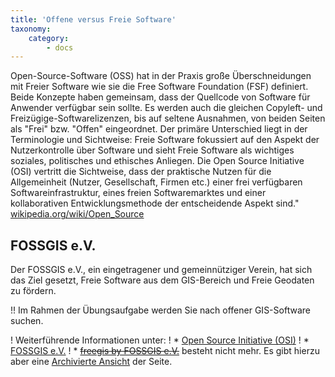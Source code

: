 ```yaml
---
title: 'Offene versus Freie Software'
taxonomy:
    category:
        - docs
---
```


Open-Source-Software (OSS) hat in der Praxis große Überschneidungen mit Freier Software wie sie die Free Software Foundation (FSF) definiert. Beide Konzepte haben gemeinsam, dass der Quellcode von Software für Anwender verfügbar sein sollte. Es werden auch die gleichen Copyleft- und Freizügige-Softwarelizenzen, bis auf seltene Ausnahmen, von beiden Seiten als "Frei" bzw. "Offen" eingeordnet. Der primäre Unterschied liegt in der Terminologie und Sichtweise: Freie Software fokussiert auf den Aspekt der Nutzerkontrolle über Software und sieht Freie Software als wichtiges soziales, politisches und ethisches Anliegen. Die Open Source Initiative (OSI) vertritt die Sichtweise, dass der praktische Nutzen für die Allgemeinheit (Nutzer, Gesellschaft, Firmen etc.) einer frei verfügbaren Softwareinfrastruktur, eines freien Softwaremarktes und einer kollaborativen Entwicklungsmethode der entscheidende Aspekt sind." [wikipedia.org/wiki/Open_Source](https://de.wikipedia.org/wiki/Open_Source)

## FOSSGIS e.V.

Der FOSSGIS e.V., ein eingetragener und gemeinnütziger Verein, hat sich das Ziel gesetzt, Freie Software aus dem GIS-Bereich und Freie Geodaten zu fördern. 

!! Im Rahmen der Übungsaufgabe werden Sie nach offener GIS-Software suchen.

! Weiterführende Informationen unter:
! * [Open Source Initiative (OSI)](https://opensource.org/)
! * [FOSSGIS e.V.](https://www.fossgis.de/)
! * [~~freegis by FOSSGIS e.V.~~](https://www.freegis.org) besteht nicht mehr. Es gibt hierzu aber eine [Archivierte Ansicht](https://web.archive.org/web/20180506202014/http://freegis.org/) der Seite.
